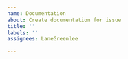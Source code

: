 ```yaml
---
name: Documentation
about: Create documentation for issue
title: ''
labels: ''
assignees: LaneGreenlee

---
```



